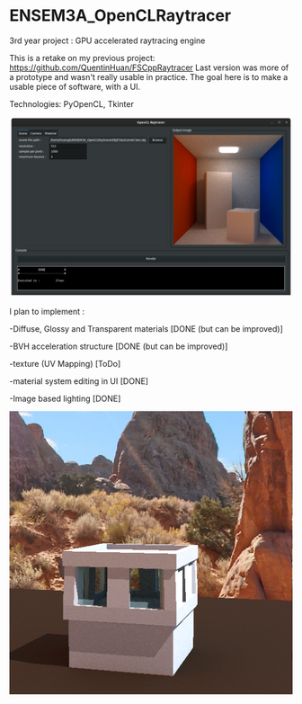 # ENSEM3A_OpenCLRaytracer
3rd year project : GPU accelerated raytracing engine

This is a retake on my previous project: https://github.com/QuentinHuan/FSCppRaytracer
Last version was more of a prototype and wasn't really usable in practice. The goal here is to make a usable piece of software, with a UI.

Technologies: PyOpenCL, Tkinter

![alt text](/screenshots/screenshot.png)

I plan to implement :

-Diffuse, Glossy and Transparent materials [DONE (but can be improved)]

-BVH acceleration structure [DONE (but can be improved)]

-texture (UV Mapping) [ToDo]

-material system editing in UI [DONE]

-Image based lighting [DONE]

![alt text](/screenshots/IBL.png)

